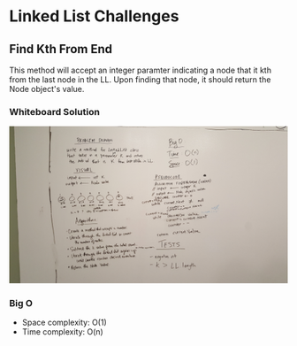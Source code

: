 # Linked List Challenges

## Find Kth From End

This method will accept an integer paramter indicating a node that it kth from the last node in the LL. Upon finding that node, it should return the Node object's value.

### Whiteboard Solution

![LLKthFromEnd](https://github.com/rh24/Data-Structures-and-Algorithms/blob/linked-list/assets/LLKthFromEnd.jpg)

### Big O
* Space complexity: O(1)
* Time complexity: O(n)